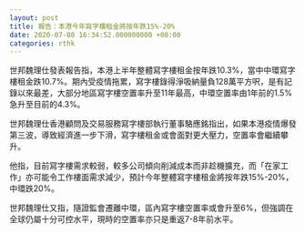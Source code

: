 ```yaml
---
layout: post
title: 報告：本港今年寫字樓租金將按年跌15%-20%
date: 2020-07-08 16:34:52.000000000 +08:00
categories: rthk
---
```


世邦魏理仕發表報告指，本港上半年整體寫字樓租金按年跌10.3%，當中中環寫字樓租金跌10.7%。期內受疫情拖累，寫字樓錄得淨吸納量負128萬平方呎，是有記錄以來最差，大部分地區寫字樓空置率升至11年最高，中環空置率由1年前的1.5%急升至目前的4.3%。

世邦魏理仕香港顧問及交易服務寫字樓部執行董事駱應銘指出，如果本港疫情爆發第三波，導致經濟進一步下滑，寫字樓租金或會面對更大壓力，空置率會繼續攀升。

他指，目前寫字樓需求較弱，較多公司傾向削減成本而非趁機擴充，而「在家工作」亦可能令工作樓面需求減少，預計今年整體寫字樓租金將按年跌15%-20%，中環跌20%。

世邦魏理仕又指，隨證監會遷離中環，區內寫字樓空置率或會升至6%，但強調在全球仍屬十分可控水平，現時的空置率亦只是重返7-8年前水平。
